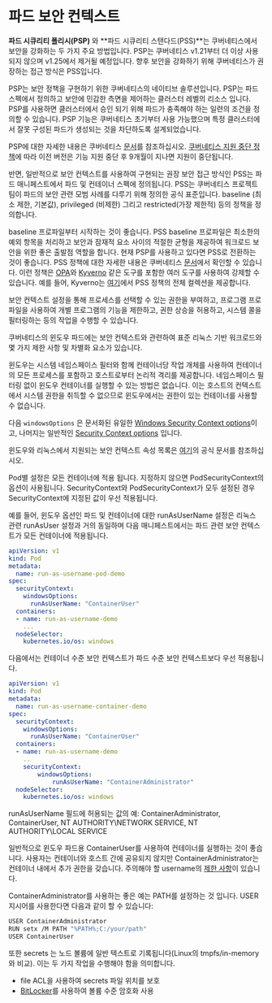 # 파드 보안 컨텍스트


**파드 시큐리티 폴리시(PSP)** 와 **파드 시큐리티 스탠다드(PSS)**는 쿠버네티스에서 보안을 강화하는 두 가지 주요 방법입니다. PSP는 쿠버네티스 v1.21부터 더 이상 사용되지 않으며 v1.25에서 제거될 예정입니다. 향후 보안을 강화하기 위해 쿠버네티스가 권장하는 접근 방식은 PSS입니다.

PSP는 보안 정책을 구현하기 위한 쿠버네티스의 네이티브 솔루션입니다. PSP는 파드 스펙에서 정의하고 보안에 민감한 측면을 제어하는 클러스터 레벨의 리소스 입니다. PSP를 사용하면 클러스터에서 승인 되기 위해 파드가 충족해야 하는 일련의 조건을 정의할 수 있습니다.
PSP 기능은 쿠버네티스 초기부터 사용 가능했으며 특정 클러스터에서 잘못 구성된 파드가 생성되는 것을 차단하도록 설계되었습니다.

PSP에 대한 자세한 내용은 쿠버네티스 [문서](https://kubernetes.io/docs/concepts/policy/pod-security-policy/)를 참조하십시오. [쿠버네티스 지원 중단 정책](https://kubernetes.io/docs/reference/using-api/deprecation-policy/)에 따라 이전 버전은 기능 지원 중단 후 9개월이 지나면 지원이 중단됩니다.

반면, 일반적으로 보안 컨텍스트를 사용하여 구현되는 권장 보안 접근 방식인 PSS는 파드 매니페스트에서 파드 및 컨테이너 스펙에 정의됩니다. PSS는 쿠버네티스 프로젝트 팀이 파드의 보안 관련 모범 사례를 다루기 위해 정의한 공식 표준입니다. baseline (최소 제한, 기본값), privileged (비제한) 그리고 restricted(가장 제한적) 등의 정책을 정의합니다.

baseline 프로파일부터 시작하는 것이 좋습니다. PSS baseline 프로파일은 최소한의 예외 항목을 처리하고 보안과 잠재적 요소 사이의 적절한 균형을 제공하여 워크로드 보안을 위한 좋은 출발점 역할을 합니다. 현재 PSP를 사용하고 있다면 PSS로 전환하는 것이 좋습니다. PSS 정책에 대한 자세한 내용은 쿠버네티스 [문서](https://kubernetes.io/docs/concepts/security/pod-security-standards/)에서 확인할 수 있습니다. 이런 정책은 [OPA](https://www.openpolicyagent.org/)와 [Kyverno](https://kyverno.io/) 같은 도구를 포함한 여러 도구를 사용하여 강제할 수 있습니다. 예를 들어, Kyverno는 [여기](https://kyverno.io/policies/pod-security/)에서 PSS 정책의 전체 컬렉션을 제공합니다.

보안 컨텍스트 설정을 통해 프로세스를 선택할 수 있는 권한을 부여하고, 프로그램 프로파일을 사용하여 개별 프로그램의 기능을 제한하고, 권한 상승을 허용하고, 시스템 콜을 필터링하는 등의 작업을 수행할 수 있습니다.

쿠버네티스의 윈도우 파드에는 보안 컨텍스트와 관련하여 표준 리눅스 기반 워크로드와 몇 가지 제한 사항 및 차별화 요소가 있습니다.

윈도우는 시스템 네임스페이스 필터와 함께 컨테이너당 작업 개체를 사용하여 컨테이너의 모든 프로세스를 포함하고 호스트로부터 논리적 격리를 제공합니다. 네임스페이스 필터링 없이 윈도우 컨테이너를 실행할 수 있는 방법은 없습니다. 이는 호스트의 컨텍스트에서 시스템 권한을 취득할 수 없으므로 윈도우에서는 권한이 있는 컨테이너를 사용할 수 없습니다.

다음 `windowsOptions` 은 문서화된 유일한 [Windows Security Context options](https://kubernetes.io/docs/reference/generated/kubernetes-api/v1.20/#windowssecuritycontextoptions-v1-core)이고, 나머지는 일반적인 [Security Context options](https://kubernetes.io/docs/reference/generated/kubernetes-api/v1.21/#securitycontext-v1-core) 입니다.

윈도우와 리눅스에서 지원되는 보안 컨텍스트 속성 목록은 [여기](https://kubernetes.io/docs/setup/production-environment/windows/_print/#v1-container)의 공식 문서를 참조하십시오.

Pod별 설정은 모든 컨테이너에 적용 됩니다. 지정하지 않으면 PodSecurityContext의 옵션이 사용됩니다. SecurityContext와 PodSecurityContext가 모두 설정된 경우 SecurityContext에 지정된 값이 우선 적용됩니다.

예를 들어, 윈도우 옵션인 파드 및 컨테이너에 대한 runAsUserName 설정은 리눅스 관련 runAsUser 설정과 거의 동일하며 다음 매니페스트에서는 파드 관련 보안 컨텍스트가 모든 컨테이너에 적용됩니다.

```yaml
apiVersion: v1
kind: Pod
metadata:
  name: run-as-username-pod-demo
spec:
  securityContext:
    windowsOptions:
      runAsUserName: "ContainerUser"
  containers:
  - name: run-as-username-demo
    ...
  nodeSelector:
    kubernetes.io/os: windows
```

다음에서는 컨테이너 수준 보안 컨텍스트가 파드 수준 보안 컨텍스트보다 우선 적용됩니다.

```yaml
apiVersion: v1
kind: Pod
metadata:
  name: run-as-username-container-demo
spec:
  securityContext:
    windowsOptions:
      runAsUserName: "ContainerUser"
  containers:
  - name: run-as-username-demo
    ..
    securityContext:
        windowsOptions:
            runAsUserName: "ContainerAdministrator"
  nodeSelector:
    kubernetes.io/os: windows
```

runAsUserName 필드에 허용되는 값의 예: ContainerAdministrator, ContainerUser, NT AUTHORITY\NETWORK SERVICE, NT AUTHORITY\LOCAL SERVICE

일반적으로 윈도우 파드용 ContainerUser를 사용하여 컨테이너를 실행하는 것이 좋습니다. 사용자는 컨테이너와 호스트 간에 공유되지 않지만 ContainerAdministrator는 컨테이너 내에서 추가 권한을 갖습니다. 주의해야 할 username의 [제한 사항](https://kubernetes.io/docs/tasks/configure-pod-container/configure-runasusername/#windows-username-limitations)이 있습니다.

ContainerAdministrator를 사용하는 좋은 예는 PATH를 설정하는 것 입니다. USER 지시어를 사용한다면 다음과 같이 할 수 있습니다:

```bash
USER ContainerAdministrator
RUN setx /M PATH "%PATH%;C:/your/path"
USER ContainerUser
```

또한 secrets 는 노드 볼륨에 일반 텍스트로 기록됩니다(Linux의 tmpfs/in-memory와 비교). 이는 두 가지 작업을 수행해야 함을 의미합니다.

* file ACL을 사용하여 secrets 파일 위치를 보호
* [BitLocker](https://docs.microsoft.com/en-us/windows/security/information-protection/bitlocker/bitlocker-how-to-deploy-on-windows-server)를 사용하여 볼륨 수준 암호화 사용


